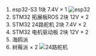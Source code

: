 1. esp32-S3 1块 7.4V × 1
![esp32](https://www.yahboom.com/Public/ueditor/php/upload/image/20240513/1715595388751983.png)
2. STM32 拓展板ROS 2块 12V × 2
3. STM32 24路舵机 2块 7.4V × 2
4. STM32 电机驱动板 2块 12V × 2
5. 海鸥派
6. 树莓派 × 2
![24路舵机](https://www.yahboom.com/Public/ueditor/php/upload/image/20240607/1717758433240539.jpg)